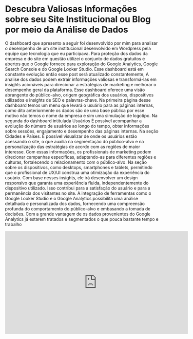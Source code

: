 # Descubra Valiosas Informações sobre seu Site Institucional ou Blog por meio da Análise de Dados

O dashboard que apresento a seguir foi desenvolvido por mim para analisar o desempenho de um site institucional desenvolvido em Wordpress pela equipe que tecnologia que eu participava.
 Para proteção dos dados da empresa e do site em questão utilizei o conjunto de dados gratuitos e abertos que o Google fornece para exploração do Google Analytics, Google Search Console e do Google Looker Studio.
Esse dashboard está em constante evolução então esse post será atualizado constantemente,
A analise dos dados podem extrair informações valiosas e transformá-las em insights acionáveis para direcionar a estratégias de marketing e melhorar o desempenho geral da plataforma. Esse dashboard oferece uma visão abrangente do público-alvo, origem geográfica dos usuários, dispositivos utilizados e insights de SEO e palavras-chave.
Na primeira página desse dashboard temos um menu que levará o usuário para as páginas internas, como dito anteriormente os dados são de uma base pública por esse motivo não temos o nome da empresa e sim uma simulação de logotipo.
Na segunda do dashboard intitulada Usuários É possível acompanhar a evolução do número de usuários ao longo do tempo, obter informações sobre sessões, engajamento e desempenho das páginas internas.
Na seção Cidades e Países. É possível visualizar de onde os usuários estão acessando o site, o que auxilia na segmentação do público-alvo e na personalização das estratégias de acordo com as regiões de maior interesse. Com essas informações, os profissionais de marketing podem direcionar campanhas específicas, adaptando-as para diferentes regiões e culturas, fortalecendo o relacionamento com o público-alvo.
Na seção sobre os dispositivos, como desktops, smartphones e tablets, permitindo que o profissional de UX/UI construa uma otimização da experiência do usuário. Com base nesses insights, ele irá desenvolver um design responsivo que garanta uma experiência fluida, independentemente do dispositivo utilizado. Isso contribui para a satisfação do usuário e para a permanência dos visitantes no site.
A integração de ferramentas como o Google Looker Studio e o Google Analytics possibilita uma análise detalhada e personalizada dos dados, fornecendo uma compreensão profunda do comportamento do público-alvo e embasando a tomada de decisões.
Com a grande vantagem de os dados provenientes do Google Analytics já estarem tratados e segmentados o que pouca bastante tempo e trabalho

<iframe width="600" height="338" src="https://lookerstudio.google.com/embed/reporting/4f95e8c8-faa3-49ff-8749-cb5e39734be9/page/p_yd5t0fdt7c" frameborder="0" style="border:0" allowfullscreen sandbox="allow-storage-access-by-user-activation allow-scripts allow-same-origin allow-popups allow-popups-to-escape-sandbox"></iframe>